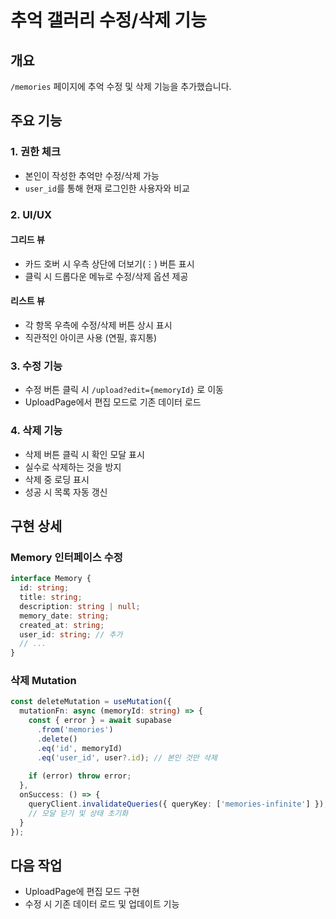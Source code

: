 # 추억 갤러리 수정/삭제 기능

## 개요
`/memories` 페이지에 추억 수정 및 삭제 기능을 추가했습니다.

## 주요 기능

### 1. 권한 체크
- 본인이 작성한 추억만 수정/삭제 가능
- `user_id`를 통해 현재 로그인한 사용자와 비교

### 2. UI/UX
#### 그리드 뷰
- 카드 호버 시 우측 상단에 더보기(⋮) 버튼 표시
- 클릭 시 드롭다운 메뉴로 수정/삭제 옵션 제공

#### 리스트 뷰
- 각 항목 우측에 수정/삭제 버튼 상시 표시
- 직관적인 아이콘 사용 (연필, 휴지통)

### 3. 수정 기능
- 수정 버튼 클릭 시 `/upload?edit={memoryId}` 로 이동
- UploadPage에서 편집 모드로 기존 데이터 로드

### 4. 삭제 기능
- 삭제 버튼 클릭 시 확인 모달 표시
- 실수로 삭제하는 것을 방지
- 삭제 중 로딩 표시
- 성공 시 목록 자동 갱신

## 구현 상세

### Memory 인터페이스 수정
```typescript
interface Memory {
  id: string;
  title: string;
  description: string | null;
  memory_date: string;
  created_at: string;
  user_id: string; // 추가
  // ...
}
```

### 삭제 Mutation
```typescript
const deleteMutation = useMutation({
  mutationFn: async (memoryId: string) => {
    const { error } = await supabase
      .from('memories')
      .delete()
      .eq('id', memoryId)
      .eq('user_id', user?.id); // 본인 것만 삭제
      
    if (error) throw error;
  },
  onSuccess: () => {
    queryClient.invalidateQueries({ queryKey: ['memories-infinite'] });
    // 모달 닫기 및 상태 초기화
  }
});
```

## 다음 작업
- UploadPage에 편집 모드 구현
- 수정 시 기존 데이터 로드 및 업데이트 기능

